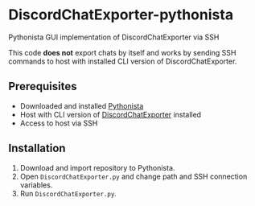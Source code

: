 # DiscordChatExporter-pythonista
Pythonista GUI implementation of DiscordChatExporter via SSH

This code **does not** export chats by itself and works by sending SSH commands to host with installed CLI version of DiscordChatExporter.

## Prerequisites
- Downloaded and installed [Pythonista](https://omz-software.com/pythonista/)
- Host with CLI version of [DiscordChatExporter](https://github.com/Tyrrrz/DiscordChatExporter) installed
- Access to host via SSH

## Installation
1. Download and import repository to Pythonista.
2. Open `DiscordChatExporter.py` and change path and SSH connection variables.
3. Run `DiscordChatExporter.py`.

